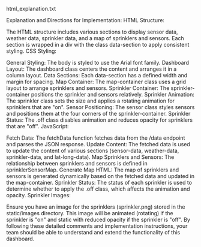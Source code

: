 html_explanation.txt

Explanation and Directions for Implementation:
HTML Structure:

The HTML structure includes various sections to display sensor data, weather data, sprinkler data, and a map of sprinklers and sensors.
Each section is wrapped in a div with the class data-section to apply consistent styling.
CSS Styling:

General Styling: The body is styled to use the Arial font family.
Dashboard Layout: The dashboard class centers the content and arranges it in a column layout.
Data Sections: Each data-section has a defined width and margin for spacing.
Map Container: The map-container class uses a grid layout to arrange sprinklers and sensors.
Sprinkler Container: The sprinkler-container positions the sprinkler and sensors relatively.
Sprinkler Animation: The sprinkler class sets the size and applies a rotating animation for sprinklers that are "on".
Sensor Positioning: The sensor class styles sensors and positions them at the four corners of the sprinkler-container.
Sprinkler Status: The .off class disables animation and reduces opacity for sprinklers that are "off".
JavaScript:

Fetch Data: The fetchData function fetches data from the /data endpoint and parses the JSON response.
Update Content: The fetched data is used to update the content of various sections (sensor-data, weather-data, sprinkler-data, and lat-long-data).
Map Sprinklers and Sensors: The relationship between sprinklers and sensors is defined in sprinklerSensorMap.
Generate Map HTML: The map of sprinklers and sensors is generated dynamically based on the fetched data and updated in the map-container.
Sprinkler Status: The status of each sprinkler is used to determine whether to apply the .off class, which affects the animation and opacity.
Sprinkler Images:

Ensure you have an image for the sprinklers (sprinkler.png) stored in the static/images directory.
This image will be animated (rotating) if the sprinkler is "on" and static with reduced opacity if the sprinkler is "off".
By following these detailed comments and implementation instructions, your team should be able to understand and extend the functionality of this dashboard.